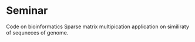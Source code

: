 # Seminar
Code on bioinformatics
Sparse matrix multipication application on similiraty of sequneces of genome.
